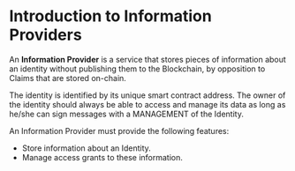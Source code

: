 # Introduction to Information Providers

An **Information Provider** is a service that stores pieces of information about an identity without publishing them to the Blockchain, by opposition to Claims that are stored on-chain.

The identity is identified by its unique smart contract address.
The owner of the identity should always be able to access and manage its data as long as he/she can sign
messages with a MANAGEMENT of the Identity.

An Information Provider must provide the following features:

- Store information about an Identity.
- Manage access grants to these information.
